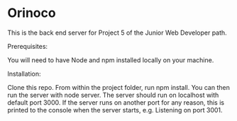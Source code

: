 # Orinoco #

This is the back end server for Project 5 of the Junior Web Developer path.



Prerequisites:

You will need to have Node and npm installed locally on your machine.



Installation:

Clone this repo. From within the project folder, run npm install. You can then run the server with node server. The server should run on localhost with default port 3000. If the server runs on another port for any reason, this is printed to the console when the server starts, e.g. Listening on port 3001.
